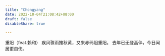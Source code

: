 ```yaml
---
title: "Chongyang"
date: 2022-10-04T21:08:42+08:00
draft: false
disableShare: true

---
```


重阳（feat.赖和）
疾风骤雨摧秋黄，又来赤码阻重阳。
去年已无登高伴，今日闻居更自伤。